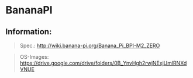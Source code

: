 # BananaPI

## Information:
> Spec.: http://wiki.banana-pi.org/Banana_Pi_BPI-M2_ZERO

> OS-Images: https://drive.google.com/drive/folders/0B_YnvHgh2rwjNExjUmlRNXdVNUE
